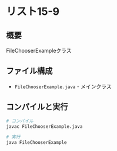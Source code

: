 # リスト15-9

## 概要
FileChooserExampleクラス

## ファイル構成
- `FileChooserExample.java` - メインクラス

## コンパイルと実行
```bash
# コンパイル
javac FileChooserExample.java

# 実行
java FileChooserExample
```
